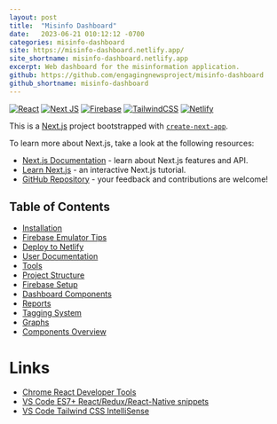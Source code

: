 ```yaml
---
layout: post
title:  "Misinfo Dashboard"
date:   2023-06-21 010:12:12 -0700
categories: misinfo-dashboard
site: https://misinfo-dashboard.netlify.app/
site_shortname: misinfo-dashboard.netlify.app
excerpt: Web dashboard for the misinformation application.
github: https://github.com/engagingnewsproject/misinfo-dashboard
github_shortname: misinfo-dashboard
---
```


[![React](https://img.shields.io/badge/react-%2320232a.svg?style=for-the-badge&logo=react&logoColor=%2361DAFB)](https://react.dev/)
[![Next JS](https://img.shields.io/badge/Next-black?style=for-the-badge&logo=next.js&logoColor=white)](https://nextjs.org/)
[![Firebase](https://img.shields.io/badge/firebase-a08021?style=for-the-badge&logo=firebase&logoColor=ffcd34)](https://firebase.google.com/)
[![TailwindCSS](https://img.shields.io/badge/tailwindcss-%2338B2AC.svg?style=for-the-badge&logo=tailwind-css&logoColor=white)](https://tailwindcss.com/)
[![Netlify](https://img.shields.io/badge/netlify-%23000000.svg?style=for-the-badge&logo=netlify&logoColor=#00C7B7)](https://app.netlify.com/sites/misinfo-dashboard/deploys)

This is a [Next.js](https://nextjs.org/) project bootstrapped with [`create-next-app`](https://github.com/vercel/next.js/tree/canary/packages/create-next-app).

To learn more about Next.js, take a look at the following resources:

- [Next.js Documentation](https://nextjs.org/docs) - learn about Next.js features and API.
- [Learn Next.js](https://nextjs.org/learn) - an interactive Next.js tutorial.
- [GitHub Repository](https://github.com/vercel/next.js/) - your feedback and contributions are welcome!

## Table of Contents

- [Installation](misinfo-dashboard/installation.md)
- [Firebase Emulator Tips](misinfo-dashboard/emulator-tips.md)
- [Deploy to Netlify](misinfo-dashboard/deploy.md)
- [User Documentation](misinfo-dashboard/user-documentation.md)
- [Tools](misinfo-dashboard/tools.md)
- [Project Structure](misinfo-dashboard/project-structure.md)
- [Firebase Setup](misinfo-dashboard/firebase.md)
- [Dashboard Components](misinfo-dashboard/dashboard.md)
- [Reports](misinfo-dashboard/reports.md)
- [Tagging System](misinfo-dashboard/tagging-system.md)
- [Graphs](misinfo-dashboard/graphs.md)
- [Components Overview](misinfo-dashboard/components.md)

# Links

- [Chrome React Developer Tools](https://chrome.google.com/webstore/detail/react-developer-tools/fmkadmapgofadopljbjfkapdkoienihi)
- [VS Code ES7+ React/Redux/React-Native snippets](https://marketplace.visualstudio.com/items?itemName=dsznajder.es7-react-js-snippets)
- [VS Code Tailwind CSS IntelliSense](https://marketplace.visualstudio.com/items?itemName=bradlc.vscode-tailwindcss)

